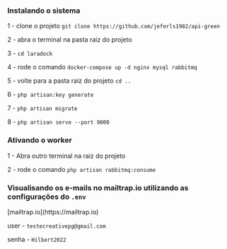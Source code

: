<h3>Instalando o sistema</h3>
<p>1 - clone o projeto <code>git clone https://github.com/jeferls1982/api-green</code></p>
<p>2 - abra o terminal na pasta raiz do projeto</p>
<p>3 - <code>cd laradock</code></p>
<p>4 - rode o comando <code>docker-compose up -d nginx mysql rabbitmq</code></p>
<p>5 - volte para a pasta raiz do projeto <code>cd ..</code></p>
<p>6 - <code>php artisan:key generate</code></p>
<p>7 - <code>php artisan migrate</code></p>
<p>8 - <code>php artisan serve --port 9000</code></p>


<h3>Ativando o worker</h3>
<p>1 - Abra outro terminal na raiz do projeto</p>
<p>2 - rode o comando <code>php artisan rabbitmq:consume</code></p>


<h3>Visualisando os e-mails no mailtrap.io utilizando as configurações do <code>.env</code></h3>
[mailtrap.io](https://mailtrap.io)

<p>user -  <code>testecreativepg@gmail.com</code></p>
<p>senha -  <code>Hilbert2022</code></p>
